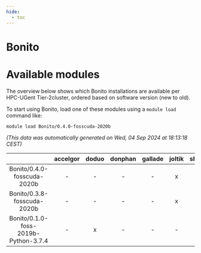 ```yaml
---
hide:
  - toc
---
```


Bonito
======

# Available modules


The overview below shows which Bonito installations are available per HPC-UGent Tier-2cluster, ordered based on software version (new to old).

To start using Bonito, load one of these modules using a `module load` command like:

```shell
module load Bonito/0.4.0-fosscuda-2020b
```

*(This data was automatically generated on Wed, 04 Sep 2024 at 18:13:18 CEST)*  

| |accelgor|doduo|donphan|gallade|joltik|shinx|skitty|
| :---: | :---: | :---: | :---: | :---: | :---: | :---: | :---: |
|Bonito/0.4.0-fosscuda-2020b|-|-|-|-|x|-|-|
|Bonito/0.3.8-fosscuda-2020b|-|-|-|-|x|-|-|
|Bonito/0.1.0-foss-2019b-Python-3.7.4|-|x|-|-|-|-|x|
